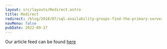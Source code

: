 ```yaml
---
layout: src/layouts/Redirect.astro
title: Redirect
redirect: /blog/2018/07/sql-availability-groups-find-the-primary-server/
navMenu: false
pubDate: 2022-09-17
---
```

<div>
Our article feed can be found <a href="/blog/2018/07/sql-availability-groups-find-the-primary-server/">here</a>
</div>
